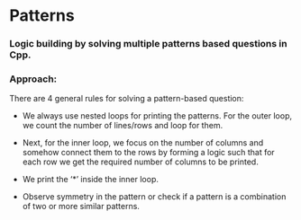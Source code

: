 # Patterns

### Logic building by solving multiple patterns based questions in Cpp.

### Approach: 

There are 4 general rules for solving a pattern-based question: 

- We always use nested loops for printing the patterns. For the outer loop, we count the number of lines/rows and loop for them.

- Next, for the inner loop, we focus on the number of columns and somehow connect them to the rows by forming a logic such that for each row we get the required number of columns to be printed.

- We print the ‘*’ inside the inner loop.

- Observe symmetry in the pattern or check if a pattern is a combination of two or more similar patterns.